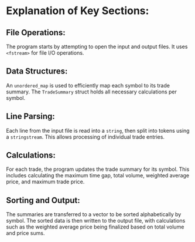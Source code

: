 # Explanation of Key Sections:
## File Operations: 
The program starts by attempting to open the input and output files. It uses `<fstream>` for file I/O operations.
## Data Structures:
An `unordered_map` is used to efficiently map each symbol to its trade summary. The `TradeSummary` struct holds all necessary calculations per symbol.
## Line Parsing: 
Each line from the input file is read into a `string`, then split into tokens using a `stringstream`. This allows processing of individual trade entries.
## Calculations: 
For each trade, the program updates the trade summary for its symbol. This includes calculating the maximum time gap, total volume, weighted average price, and maximum trade price.
## Sorting and Output: 
The summaries are transferred to a vector to be sorted alphabetically by symbol. The sorted data is then written to the output file, with calculations such as the weighted average price being finalized based on total volume and price sums.